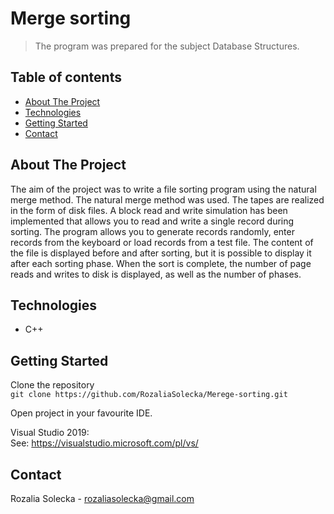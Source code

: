 # Merge sorting
> The program was prepared for the subject Database Structures. 

## Table of contents
* [About The Project](#about-the-project)
* [Technologies](#technologies)
* [Getting Started](#getting-started)
* [Contact](#contact)

## About The Project
The aim of the project was to write a file sorting program using the natural merge method. The natural merge method was used. The tapes are realized in the form of disk files. A block read and write simulation has been implemented that allows you to read and write a single record during sorting. The program allows you to generate records randomly, enter records from the keyboard or load records from a test file. The content of the file is displayed before and after sorting, but it is possible to display it after each sorting phase. When the sort is complete, the number of page reads and writes to disk is displayed, as well as the number of phases.

## Technologies
* C++

## Getting Started
Clone the repository  
`git clone https://github.com/RozaliaSolecka/Merege-sorting.git`
  
Open project in your favourite IDE.   
  
Visual Studio 2019:  
See: https://visualstudio.microsoft.com/pl/vs/

## Contact
Rozalia Solecka - rozaliasolecka@gmail.com
